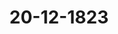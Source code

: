 ---  
schema: default  
title: 20-12-1823  
organization: Team Charlie  
notes: "<p>§.183</p><p>Sechs und zwanzigste Sitzung.

Geschehen, Frankfurt den 20. December 1823.

In Gegenwart

aller in der fünf und zwanzigsten Sitzung Anwesenden,



Pensions=Angelegenheit der Mitglieder und Diener des Deutschen

Ordens.

(22. Sitz. §. 150 d. J.)

Daiern. Seine Königliche Majestät von Baiern haben bereits in der 43. Bundestags=

sitzung des Jahres 1817 (§. 335) durch Allerhöchstdero Gesandtschaft eine Erklärung in Be=

treff der Pensionsansprüche der Mitglieder des Deutschen Ordens abgeben lassen; zugleich

aber dem damals im Namen Seiner Königlichen Majestät von Preussen gestellten Antrage

auf Ernennung einer eigenen Commission zur endlichen Berichtigung dieser Sache gerne

beigestimmt.

Nachdem gedachte Commission ihr Gutachten in der 32. Sitzung vom 17. October 1820

(§. 18) erstattet, schien unter den sämmtlichen Paciscenten des Mergentheimer Vertrags

in manchen Beziehungen ein gemeinschaftliches Interesse obzuwalten. Nächst dem deßhalb

unmittelbar mit den betheiligten Regierungen gepflogenen Benehmen, wurde daher auch

die Königliche Bundestagsgesandtschaft bei Ertheilung der Instruction über diesen Gegen=

stand bereits unterm 22. April v. J. und später wiederholt angewiesen, mit den Gesandt=

schaften der betheiligten Höfe Rücksprache zu nehmen, um, wo möglich, sich mit densel

ben über ein gemeinschaftliches Votum zu vereinigen.

Seine Königliche Majestät haben jedoch mit Bedauern vernommen, daß dieses Resul=

tat nicht erzielt werden konnte, und da in der 21. dießjährigen Bundestagssitzung, ohne

diesseitige Mitwirkung und Theilnahme, im gemeinschaftlichen Namen von Würtemberg,

Baden und Nassau, eine Erklärung über den oben erwähnten Commissionsvortrag erfolgt,

auch inzwischen von andern Bundesgliedern darüber abgestimmt worden ist; so hat

nunmehr der Königliche Gesandte die Weisung erhalten, die in der gedachten 21. Sitzung

(134) vorbehaltene, lediglich durch die angeführten Umstände verzögerte, diesseitige Abstim=

mung, ganz nach dem Inhalte der schon unterm 22. April v. J. erhaltenen Instruction,

abzugeben.

Man ist bei den diesseits über diese Sache gepflogenen Berathungen im Allgemeinen

von folgenden Voraussetzungen ausgegangen: daß

1) Baiern nur als Jnhaber von ehemaligen Besitzungen des Ordens diesseits des

Rheins, und von Entschädigungen, welche dem Orden für seine ehemaligen Besitzungen

jenseits des Rheins zugetheilt worden, ausser diesem aber in keiner Eigenschaft zur

Berichtigung solcher Pensionsansprüche verbunden sey; daß

2) diese Ansprüche, um verbindend zu seyn, entweder Kraft eines besondern frühern

Titels auf eine einzelne ehemalige Besitzung des Ordens, die dem Baierischen Staatsver=

mögen einverleibt worden ist, oder auf die erwähnten Entschädigungen, so weit sie diesem

Staatsvermögen angehören, oder obliegen, gerichtet seyn müssen; daß

3) die von dem Deutschen Orden selbst im Jahre 1805 über die Bestimmung ge=

dachter Entschädigungen getroffene Anordnung aufrecht zu erhalten sey; daß

4) auch das Verfahren und die Beschlüsse des Mergentheimer Congresses aufrecht zu

erhalten seyen; und daß daher

5) die von diesem Congresse, mit voller Befugniß gegen Forderungen, die bei ihm

nicht angemeldet worden, verhängte Präclusion auf diejenigen unter den gedachten An=

sprüchen, die zu jener Anmeldung sich eigneten, anzuwenden wäre; daß aber

6) falls die zu Gunsten der Mitglieder des Deutschen Ordens in der Deutschen Bun=

desacte geleistete Zusage als entscheidend, auch gegen die erwähnte Präclusion angenommen

werden sollte, diese wenigstens bis auf den Zeitpunct der Bundesacte als gültig betrachtet

werden müsse, und demnach die von ihr ausgeschlossenen Ansprüche erst von diesem Zeit=

puncte an wieder aufleben.

Was nun die einzelnen Ansprüche betrifft; so ist

I. der von dem Landcommenthur der Ballei Lothringen, Freiherrn von Zweyer,

vorgebrachte gänzlich ungegründet.

Nach der Verfassung des Ordens und nach dem Großcapitelschlusse von 1805, ge=

bührte ihm nur ein Deputat von 5000 Fl. jährlich. Dieses wurde ihm durch den Mer=

gentheimer Congreß mit 3,653 Fl. 52 Kr. auf das Meisterthum und die demselben ein=

verleibte Ballei Franken, und mit 1,346 Fl. 8 kr. auf die übrigen Balleien angewiesen,

woran die Baierische Staatscasse nur die kleine Summe von 26 Fl. 55¼ Kr., welche

bereits abgelöst ist, getroffen hat. Es verdient übrigens bemerkt zu werden, daß durch

diese Uebernahme schon weit mehr geschehen ist, als man, strenge genommen, schuldig war,

da der Antheil der Ballei Lothringen an den Entschädigungen des Ordens, an welchen

allein jener Anspruch hat gerichtet seyn können, nicht mehr als 29,530 Fl. Capital be

tragen hat.

II. Die Ansprüche des Freiherrn von Kerpen und des Grafen Ursini=Rosenberg,

wegen der Ballei Altenbiesen, gehen die Krone Baiern nur an

1) wegen des Antheils gedachter Ballei an der Entschädigung des Ordens; dieser An

theil ist durch den Großcapitelschluß von 1805 auf ein Capital von 136,265 Fl.

festgesetzt worden, dessen Zinsen zu 4 Proc. nach eben demselben Beschlusse 5,450 Fl.

36 Kr. jährlich betragen, woran Baiern 2,402 Fl. 35 Kr. jährlich treffen;

2) wegen des von dem Grafen von Rosenberg angesprochenen Stiftgeldes von dem

Deutschen Hause zu Aschaffenburg zu 450 Fl. jährlich.

Anlangend nun

1) den jährlichen Zins von 2,402 Fl. 35 Kr., sind Se. Königliche Majestät, falls

die oben erwähnte Präclusion dieses bei dem Mergentheimer Congresse nicht angemeldeten

Anspruches nicht sollte geltend gemacht werden können, bereit, die Zahlung desselben, vom

8. Juni 1815 anfangend, auf die Lebenszeit der dazu Berechtigten anzuweisen.

2) Die von dem Grafen von Rosenberg behauptete Einverleibung der Commende

Aschaffenburg in die Ballei Altenbiesen, ist nicht nachgewiesen. Sollte aber auch diese

Nachweisung geleistet und der vormalige Bezug von 450 Fl. dargethan werden; so wäre

doch nicht die Königlich=Baierische Staatscasse zur Entschädigung des Grafen von Rosen=

berg verpflichtet, da die vorige Regierung des Fürstenthums Aschaffenburg das Commende

haus verkauft und den Kaufschilling dem Pfarrfond überlassen hat.

III. Die gleichfalls bei dem Congresse unangemeldet gebliebenen Ansprüche des Grafen von

Colloredo und des Freiherrn von Kerpen, wegen der Ballei Coblenz, gehen die Königliche

Staatscasse nur wegen des Antheils an, welchen der Großcapitelschluß von 1805 gedachter

Ballei an der Entschädigung des Ordens mit einem Capital von 65,222 Fl. zugetheilt hat,

dessen Zins zu 4 Proc. 2,608 Fl. 53 Kr. jährlich betragen, woran Baiern 1149 Fl. 59 Kr.

jährlich treffen.

Unter obiger Voraussetzung, daß die Präclusion dieser Ansprüche nicht vollzogen wer

den könne, sind Seine Königliche Majestät ebenfalls bereit, auch diese Summe, vom

8. Juni 1815 an, auf die Lebenszeit der Berechtigten anzuweisen.

Dieses ist es, was der Königlich=Baierische Bundestagsgesandte in Bezug auf die An=

gelegenheiten des Deutschen Ordens und den darüber unterm 17. Ockober 1820 erstatteten

Commissionsvortrag zu erklären sich beauftragt findet.

Kurhessen. Kurfürstliche Gesandtschaft hat hinsichtlich der Pensions=Reclamationen

von diesseits=rheinischen Deutschordens=Commenden bereits in der 42. Sitzung des

Jahres 1817 (§. 323) abgestimmt, und würde sich auf den Inhalt ihrer damaligen Aeus

serung, ohne etwas weiteres hinzuzusetzen, beziehen können, wenn sie nicht aus Veran=

lassung der nachher zu Protokoll gekommenen Abstimmungen von ihrem allerhöchsten Hofe

noch besonders wäre angewiesen worden, zu erklären, daß ein Beschluß durch die Mehr=

heit, mittelst dessen auch denen Regierungen, welche nicht wieder zu dem Besitz und Genuß

vom Westphälischen Gouvernement veräusserter Commenden und einzelner Deutschordens=Güter

gelangt sind, dem ungeachtet hinsichtlich dieser Deutschordens=Güter, die sie nicht erhalten

haben, Pensionsleistungen aufgelegt werden wollten, gegen den Jnhalt des Art. 15 der

Wiener Schlußacte angehen, und in so fern nicht etwa die betheiligten Regierungen selbst

einwilligen sollten, für diese unverbindlich seyn und bleiben würde, man also einer hierauf

ausgedehnten Beschlußnahme widersprechen müsse.

Was übrigens die Reclamation der überrheinischen Deutschordens=Ritter und

Beamten des Ordens betrifft, so dürfte wohl, zufolge der durch den Beschluß am Ende

der 541. Seite des dießjährigen Protokolls der Commission geschehenen Mittheilung der

gemeinschaftlichen Erklärung von Würtemberg, Baden und Nassau, noch eine weitere

Aeusserung hierüber von jener zu erwarten seyn, und wolle man sich in dieser Voraus=

setzung die weitere Aeusserung hierüber vorbehalten.

Dänemark, wegen Holstein und Lauenburg: tritt der Kaiserlich=Oesterrei=

chischen Abstimmung in der 37. Sitzung (§. 215) vom Jahre 1820 bei.

Niederlande, wegen des Großherzogthums Luxemburg: tritt ebenfalls der

Kaiserlich=Oesterreichischen Abstimmung bei.

Mecklenburg=Schwerin und Mecklenburg'=Strelitz. In Betreff des, in

der 32. förmlichen Sitzung des Jahres 1820 über die Pensions=Angelegenheiten der

Mitglieder und Diener des Deutschen Ordens zum Vortrage gekommenen und zur Jn=

structions-Einholung verstellten, gutachtlichen Commissionsberichtes, ist der Großherzoglich-

Mecklenburgische Bundestagsgesandte angewiesen, zu erklären:

daß seine höchsten Committenten den in gedachtem Commissionsgutachten entwickelten

Ansichten beistimmen.

Oldenburg, Anhalt und Schwarzburg: schliessen sich der Mehrheit an. Was

insbesondere die Deutschordens=Ballei Sachsen betrifft, so ist der hohen Bundesver=

sammlung die im Jahre 1819 zwischen den Höfen von Mecklenburg=Schwerin, Braun

schweig und Anhalt=Bernburg abgeschlossene Vereinbarung bekannt, aus welcher hervorgeht,

Upload andaß weder von Anhalt=Bernburg, noch von den andern betheiligten Staaten, ausser den

berücksichtigten Ansprüchen mehrerer Balleidiener, irgend weitere Pensionsansprüche anerkannt

worden; es muß sonach die Herzoglich=Anhalt=Bernburgische Regierung diese Angelegenheit

als erledigt ansehen und die Ueberzeugung unterhalten, daß die fernere und völlige Regulirung

dieser Pensionssache lediglich das Jnteresse der verschiedenen übrigen Regierungen betreffe, in

deren Gebiet die Güter der andern Balleien der beiden Orden belegen waren.

Die freien Städte. Gewiß machen alle Rücksichten, und besonders die auf

das vorgerückte Alter der mehrsten Reclamanten und auf ihre schon so lange getäuschte

Hoffnung, eine baldige Beendigung dieser Angelegenheit sehr wünschenswerth. Nach der von

Würtemberg, Baden und Nassau in der 21. Sitzung d. J. abgegebenen gemeinschaftlichen

Erklärung, und der von denselben geäusserten Bereitwilligkeit, in billige Vergleichsvorschläge

einzugehen, so wie nach dem von Seiten Preussens bezeigten Wunsche, diese Sache bald

beendigt zu sehen, darf man sich der Hoffnung überlassen, daß die betheiligten Staaten zu

einem Vergleiche die Hände bieten werden. Da nun diese Art der Erledigung bei weitem

die wünschenswertheste ist, und wahrscheinlich auch am schnellsten zum Ziele führen wird

also auch dem Jnteresse der Neclamanten am beförderlichsten seyn würde: so geht der Wunsch

der freien Städte dahin, daß die Commission ersucht werden möge, sobald als möglich

Vorschläge zu einer gütlichen Ausgleichung zu machen.

Der Kaiserlich=Königliche Herr Gesandte machte hierauf folgende Präsidial=

Proposition:

Seitdem in der 15. Sitzung d. J. der Beschluß gefaßt wurde, über die Pensions=

Angelegenheit der Mitglieder und Diener des Deutschen Ordens am 27. November d. J.

abzustimmen, und hierdurch die definitive Erledigung eines seit Eröffnung des Bundestages

in Berathung stehenden Gegenstandes herbeizuführen, ist bekanntlich in der letzten Sitzung

vor den Sommerferien von Seiten der Höfe Würtemberg, Baden und Nassau, in ihrer

Eigenschaft als Mitcontrahenten des Mergentheimer Vertrags, eine gemeinschaftliche Erklä=

rung abgegeben worden, welche in so fern wesentlichen Einfluß auf die Sache hat, als

darin die unverkennbar zur endlichen Regulirung derselben unumgänglich nöthige Mitwir

kung dieser Höfe, wenigstens in der Art, wie in dem Commissionsberichte vom 17. October

1820 angetragen wurde, vorläufig versagt, und nur die Bereitwilligkeit zu erkennen gege=

ben wird, auf anderweite Vergleichsvorschläge einzugehen.

Mein allerhöchster Hof, von dem bereits ausgesprochenen Wunsche beseelt, die bei dieser

Regulirung betheiligten hochbejahrten Individuen den Trost geniessen zu sehen, ihre sowohl

staats= als völkerrechtlich sanctionirten, als auch zugleich von der höchsten Billigkeit unter=

stützten Ansprüche endlich berichtigt und erledigt zu wissen, kann es nur innigst bedauern,

durch jene Erklärung die Erfüllung einer zufolge des Art. 15 der Bundesatte von Seite des

Bundes übernommenen Pflicht abermals verzögert zu sehen; derselbe hält es jedoch der derma=

ligen Lage der Sachen angemessen und zweckbeförderlich, wenn vor Allem die für diese Angele=

genheit bestehende Bundestags=Commission über die bereits ihr zugewiesene mehrerwähnte

Erklärung, so wie auch über die so eben erfolgte Königlich=Baierische Abstimmung, ihre

gutachtlichen Ansichten vorlegen, und wo möglich zugleich versuchen würde, solche Modali

täten zu bezeichnen, welche geeignet wären, die von gedachten Höfen selbst als nöthig aner=

kannte und daher auch gewiß von ihrer geneigteren Mitwirkung zu erwartende Beschleuni=

gung dieser Pensions=Angelegenheit zu befördern.

Jndem ich daher beauftragt bin, diese Aufforderung an die Commission mit dem

Wunsche in Antrag zu bringen, daß dieselbe diese hohe Versammlung baldigst in den Stand

setzen möge, dieser Angelegenheit die weitere nach den Umständen zu bemessende Folge zu

geben, glaube ich jedoch ausdrücklich bemerklich machen zu sollen, daß diese vorgeschlagene con=

ciliatorische Maasiregel, in so fern sie fruchtlos bleiben würde, wohl ganz unpräjudicirlich für

die Entscheidung der Frage bleiben müßte, in wie weit der in der 3. Sitzung vom Jahre

1818 gefastte Beschluß, wonach in dieser Angelegenheit Stimmenmehrheit zu entscheiden hat,

seine Anwendung erhalten soll.

Sämmtliche Gesandtschaften vereinigten sich mit diesem Antrage; daher

Beschlug:

das die betreffende Commission ersucht werde, über die ihr bereits zugewiesene Erklärung

der Höfe von Würtemberg, Baden und Nassau (21. Sitz. §. 134 d. J.), so wie auch über

die so eben erfolgte Königlich=Vaierische Abstimmung, ihre gutachtlichen Ansichten vorzulegen,

und zu versuchen, solche Modalitäten zu bezeichnen, welche geeignet sind, die von gedachten

Höfen selbst als nöthig anerkannte und daher auch gewiß von ihrer geneigteren Mitwirkung

zu erwartende Beschleunigung dieser Pensions=Angelegenheit zu befördern.</p><p>§.184</p><p>Gesuch der Relicten des ehemaligen Comitialgesandten von Mollenbeck,

Zahlung dessen Besoldungsrückstandes betreffend.

(35. Sitz. §. 197 v. J. 1820.)

Baden. Jn der 14. Sitzung vom 30. Juni 1820 wurde von der Reclamations=

Commission Vortrag über das Gesuch der Relicten des ehemaligen Comitialgesandten von

Mollenbeck, Zahlung dessen Besoldungsrückstandes betreffend, erstattet, und in diesem unter

andern der Antrag gestellt, daß das Großherzogthum Baden gemeinschaftlich mit der Krone

Protok. d. d. Bundesvers. XV. Bd.

Baiern den von der Grafschaft Virneburg herrührenden Rückstand von 192 Fl. 39 Kr.

übernehmen möchte. Hierüber hat nun die Gesandtschaft folgende Erklärung abzugeben.

Durch den §. 14 des Reichsdeputations=Recesses von 1803 wurde der älteren, damals

Gräflich=, jetzt Fürstlich=Frendenbergischen Linie von Löwenstein=Wertheim, für den Ver=

lust der zum Westphälischen Kreise gehörig gewesenen Grafschaft Virneburg, das Amt

Freudenberg, die Karthause Grünau, das Kloster Triefenstein und die Dörfer=

Montfeld, Nauenberg, Wessenthal und Trennfeld als Entschädigung angewiesen.

Diese Entschädigungslande fielen in Folge der Rheinischen Bundesacte unter die Großher=

zoglich=Badische und resp. Fürstlich=Primatische Souverainetät, so daß der Mainfluß die

Grenze bildete, und alles am rechten Mainufer Gelegene, wohin namentlich Triefenstein,

Grünau und Trennfeld gehörten, dem Fürstlich=Primatischen Staate, oder nunmehr dem

Königreiche Baiern, als Successor des Letzteren, incorporirt wurde.

Während des Bestandes der Gräflich=Löwenstein=Wertheimischen Landeshoheit, bildeten

gedachte Entschädigungs=Surrogate eine Gesammtsteuercasse. Der jährliche Steuerbeitrag

erreichte die Summe von 3101 Fl., und hiervon wurde, nach eingetretener Mediatisation, die

Rate von 1-473 Fl. 30 Kr. dem Fürsten Primas, modo Baiern, der Rest mit 1627 Fl.

30 kr. hingegen dem Großherzogthume Baden zugeschieden.

Die Besoldung des verstorbenen Comitialgesandten der Westphälischen Grafencurie,

von Mollenbeck, war auf erwähnte Steuercasse mit dem jährlichen Betrage von 101 Fl.

radicirt, und bei der im Jahre 1811 diesseits erfolgten Regulirung der Mollenbeckischen

Pension wurde auf Rechnung des, Baden zugefallenen, Antheils der Virneburgischen Entschä=

digungslande die Summe von 59 Fl. 48 Kr., also noch etwas mehr übernommen, als

nach dem oben berührten Theilungsverhältnisse zwischen den beiden Souverains, der Groß=

herzoglich=Badischen Regierung hätte zugemuthet werden können.

Hierbei beruhigten sich auch die von Mollenbeckischen Relicten, woraus mehr als zur

Genüge hervorgeht, daß sie keinen ferneren Anspruch an das Großherzogliche Gouverne=

ment wegen rückständiger Pensionsbeiträge mehr besitzen, und daher ihnen überlassen werden

müsse, sich mit der in Anregung gebrachten Virneburgischen Restforderung ad 192 Fl.

39 Kr. an die Königlich=Baierische Regierung zu wenden.</p><p>§.185</p><p>Des Kur= und Oberrheinischen Kreises Pensions= und Schuldenwesen

insbesondere die Forderung der Oberrheinischen Kreiscasse an die

Fürstlich= und Rheingräflich=Salmischen Häuser betr.

(24. Sitz. §. 172 d. J.)

Braunschweig und Nassau für Nassau. Es scheint in dieser Sache das

Gutachten der Königlich=Baierischen und der Kurhessischen Gesandtschaft, daß diese Forderung

nicht sofort als executivisch betrachtet werden dürfe, sondern zuvörderst vor den Königlich=

Preussischen Gerichten, wegen des Widerspruchs des schuldenden Theiles, ausgetragen werden

müsse, in den vorliegenden Verhältnissen begründet, so wie es auch nur die Absicht der Be=

stimmungen in §. 83 des Reichsdeputations=Hauptschlusses gewesen seyn kann, für alle recht=

liche Einwendungen das Gehör nicht zu versagen.

Da nun die subdelegirte Commission nur zu Einleitung der Auseinandersetzung

des Kur= und Oberrheinischen Kreisschuldenwesens zwischen den betheiligten Regierungen

welche die ehemaligen Kreislande besitzen, niedergesetzt ist, so liegt die gerichtliche Beitrei=

bung einzelner Ausstände ausser ihrer bisherigen Competenz, und es wird für die Bundes=

versammlung kein Grund vorliegen, die bei der fraglichen einzelnen Kreisforderung bethei=

ligten Höfe zu einer speciellen Ausdehnung dieser Competenz zu veranlassen. Vielmehr

wird jene Forderung, bis dahin, wo nach Beendigung der commissarischen Vorbereikungs=

arbeiten anderweite definitive Maaßregeln werden getroffen worden seyn, der Oberrheinischen

Kreistasse vorbehalten bleiben können.</p><p>§.186</p><p>Sammlung der in den Deutschen Bundesstaaten geltenden Gesetze.

(13. Sitz. §. 88 d. J.)

Kurhessen. Der Kurfürstliche Herr Gesandte, Geheime Rath von Meyerfeld, zeigte der

hohen Bundesversammlung an, daß er die Sammlung der Kurhessischen Gesetze und Verordnun=

gen v. J. 1337 bis 180l in acht Foliobänden, dann die neuern Gesetze vom Ende des Jahres 1813

bis 1820 in drei Quartbänden zur Vibliothek der hohen Bundesversammlung abgegeben habe.</p><p>§.187</p><p>Ergänzung der mit der Revision des Austrägalverfahrens beauftragten

Bundestags=Commission.

(18. Sitz. §. 115 d. J.)

Auf Veranlassung der Eingaben (Zahl 27 u. 50) vom 27. März und 27. Mai d. J., welche die

Reclamations=Commission an die mit der Revision des Austrägalverfahrens beauftragte Com=

mission abgegeben hat, wurde zur Ergänzung der letztern geschritten, und der Kurhessische

Bundestagsgesandte, Herr von Meyerfeld, zum Mitgliede dieser Commission gewählt.</p><p>§.188</p><p>Reclamation der Kurhessischen Gemeinden Roth, Argenstein und Wenk=

bach, wegen der von ihnen geforderten, aus dem Lehnsverhältnisse

herrührenden Frohndienste.

Der Königlich=Sächsische Bundestagsgesandte, Herr von Carlowiz,

trägt vor:

Die Kurhessischen Gemeinden Roth, Argenstein und Wenkbach führen in einer Vorstellung

an die hohe Bundesversammlung vom 6. Oct. 1819 (Num. 122 des Einr. Protok.) an: Durch

ein Edict der Westphälischen Regierung vom 23. Jan. 1808 seyen alle aus dem Lehnsverbande

und der Lehnsherrschaft herrührende Dienste aufgehoben worden. Hierdurch seyen sie von den

ungemessenen Diensten, welche sie an die Ganerben Schenk zu Schweinsberg zu leisten hatten

befreit worden. Das Civiltribunal in Marburg, bei welchem die Dienstherren im Jahre 1809

wider sie Klage erhoben, habe selbige abgewiesen, und so seyen sie bis zum Jahre 1816 im unge

störten Genusse der Befreiung von Diensten geblieben. Eine Kurhessische Verordnung vom 27. De=

cember 1814 habe die aufgehobenen Frohnen und Dienste wieder hergestellt. Hierauf hätten

die Dienstherren sie, die Gemeinden, im Mai 1816 wegen Leistung der vorigen Dienste

wieder in Anspruch genommen, die Sache sey bis zu dem Oberappellationsgerichte gediehen,

und alle Erkenntnisse wären gegen sie ausgefallen. Mit dem letzten Urthel dieses Gerichts

sey der Rechtsgang geschlossen und die nachherige Supplication sey vergebens gewesen.

Die Reclamanten bitten daher, sie in der unter der Westphälischen Zeit gesetzlich er=

worbenen Freiheit von ungemessenen Frohndiensten zu schützen.

Das Gutachten des Herrn Referenten geht dahin:

Da die Beschwerde eine Rechtssache betreffe und hierbei eine Verweigerung oder Hem=

mung der Rechtspflege nicht statt gefunden habe, so sey diese hohe Versammlung in der

Sache nicht competent.

Hierauf wurde, unter einhelliger Zustimmung zu dem Antrage,

beschlossen:

1) daß die Kurhessischen Gemeinden Roth, Argenstein und Wenkbach, mit ihrer bei

der hohen Bundesversammlung angebrachten Beschwerde, wegen der von ihnen geforderten

aus dem Lehnsverhältnisse herrührenden Frohndienste, abgewiesen, und

2) daß dieser Beschluß dem Bevollmächtigten der Reclamanten, Dr. Schreiber dahier,

bekannt gemacht werde.</p><p>§.189</p><p>Reclamation des Regierungsdirectors Herquet zu Fulda, Pension betr. (1. Sitz. §. 4 v. J. 1823.) Ebenderselbe trägt über die neuesten Eingaben des Regierungsdirectors Herquet zu Fulda (Zahl 44, 53 u. 97 d. J.) vor: Der Regierungsdirector Herquet trat 1793 in Fuldaischen Dienst, wurde 1809 Regie= rungsdirector in Fulda und 1811 Präfect des Departements. Als solcher wurde er 1816 bei Vertheilung der Diener des Departements Fulda mit seinem decretmäsigen Gehalte an 3.500 Fl. von der Krone Preussen übernommen und an Kurhessen überwiesen. Die Kur= bessische Regierung nahm ihn anfangs als Regierungsrath und zugleich Director der ersten Section der Regierung in Fulda mit 2,000 Fl. Gehalt und 1,500 Fl. Pension in ihre Dienste, ertheilte ihm aber, als er wegen Schmälerung seines vorigen Ranges Vorstellung that, 1819 den Rang in der zweiten Classe und das Prädicat eines Regierungsdirectors. Bei der im Jahre 1819 stattgehabten Organisation der Regierungs=Collegien in Kurhessen wurde er wieder als Regierungsrath, ohne fernere Theilnahme am Directorio der Regie= rung und ohne Erwähnung seines ferneren Ranges (indem die Regierungsräthe in der vieren Classe stehen), angestellt. Gegen diese Verfügung that er anderweit Vorstellung, indem er auf sein in der Wiener Congreßacte und dem Reichsdeputations=Hauptschlusse gegründetes Recht, als vormaliger Großherzoglich=Frankfurtischer Staatsdiener den lebens= länglichen Fortgenuß seines früher gehabten Ranges und Gehaltes in Anspruch zu nehmen, sich berief, und die Bitte hinzufügte, ihn, bis zu einer seinem vorigen Range gemäßen An= stellung, mit Verwandlung seines Gehaltes in eine Pension, vom activen Staatsdienste einstweilen zu dispensiren. Nach einer hierüber bei dem Kurfürstlichen Staatsministerio mit ihm gepflogenen Verhandlung, wurde er, unter Abweisung seiner für ungegründet erachteten Ansprüche, vom 1. Januar 1822 an, mit 1,500 Fl. Pension in Ruhestand versetzt. Herquet wendete sich nun im Jahre 1822 in zwei Vorstellungen (Num. 39 und 73 des Einreichungsprotokolls) an die hohe Bundesversammlung, mit der Bitte, den König= lich=Preussischen Hof zu einer Jntercession bei dem Kurhessischen Hofe zu vermögen, um hier die Remedur seiner Beschwerde zu bewirken, wurde aber in der 26. Sitzung vom 5. Dec. 1822 (§. 221) abgewiesen. Später wendete sich selbiger mit einer anderweiten Vorstellung vom 30. April 1823 (Num. 44 des Einreichungsprotokolls) an diese hohe Versammlung, worin er bittet: a die Kurfürstlich=Hessische Regierung dahin bundesverfassungsmäsig zu vermögen, daß ihm die= selbe die ihm rechtlich gebührende Pension zu 3,500 Fl. für die Zukunft lebenslänglich und unabgekürzt auszahlen, die ihm an derselben seit Neujahr 1822 entzogene Summe von 2,000 Fl. aber, bis zur Zeit jener unabgekürzten Pensionszahlung, nachbezahlen lasse» Der Reclamant glaubt, sich darum an die hohe Bundesversammlung wenden zu müssen, weil seine Pensionsforderung vom Bunde garantirt sey. Diese Voraussetzung gründet er darauf, daß zufolge der Wiener Congreßacte, Art. 45. 5, die Diener des Großherzogthums Frankfurt nach den Grundsätzen des 59. §. des Reichsdeputations=Haupt= schlusses behandelt werden sollen, daß nach letzterm den Dienern der damaligen Entschävi= gungslande der lebenslängliche Fortgenuß ihres bisherigen Nanges und ganzen Gehaltes, unter der Verbindlichkeit zu fernerer Dienstleistung, gelassen worden sey, und daß der Bund, Art. 15 der Bundesacte, die durch jenen Reichsschluß getroffenen Verfügungen in Betreff festgesetzter Pensionen garantirt habe; er schließt daher, weil der Bund die Garantie des 59. §. des Reichsdeputations=Hauptschlusses übernommen habe, und weil die Wiener Con= greßacte, Art. 45, unter Beziehung auf jenen Paragraphen, das nämliche bestimme, was in selbigem enthalten sey, so habe der Bund auch die Garantie des 45. Art. der Wiener Congreßacte übernommen. Ferner bezieht er sich, zu Begründung der Meinung, daß er sich an die hohe Bundes= versammlung zu wenden gehabt habe, theils auf §. 5. 2. der provisorischen Competenzord= nung (§. 223 des Bundestags=Protokolls von 1817), wonach Einzelne, deren in der Bun desacte bestimmte und keine nähere Entwickelung bedürfende Gerechtsame verletzt worden sind, sich an selbige wenden können, wenn von der Regierung keine Abhülfe erfolgt, theils darauf, daß die hohe Versammlung bereits in andern Fällen Neclamationen vormals Groß= herzoglich=Frankfurter Staatsdiener, wegen verweigerter oder geschmälerter Pensionen, an= genommen habe. In einer spätern Vorstellung, vom 29. Mai 1823 (Num. 53 des Einreichungspro tokolls), bemerkt Herquet, daß, da sich seine Beschwerde wegen Verkürzung der ihm gebüh= renden Pension lediglich auf die Wiener Congreßacte und den Reichsdeputations=Haupt= schluß gründe, die Frage, ob die hier enthaltenen für sich angeführten Bestimmungen auf ihn unwendbar seyen? als eine in das öffentliche Recht des Bundes einschlagende Frage, nicht von einem Landesgerichte, sondern, besonders in Rücksicht der in der Bundesacte übernommenen Garantie, nur von der hohen Bundesversammlung entschieden werden könne. Er fügt hinzu, daß dieselbe Frage über die Anwendbarkeit obiger Bestimmungen, in vier verschiedenen Staaten, welche Fuldaer Diener übernommen haben, dem Preussischen, Bai= erischen, Kurhessischen und Großherzoglich=Sachsen=Weimarischen, vorkommen könne, und wenn deren Entscheidung den Landesgerichten überlassen werden sollte, vielleicht sehr verschie= den entschieden werden würde; daß, wegen der eigenthümlichen Bewandniß seiner Forde= rung, deren Verhandlung vor den Landesgerichten manchen Bedenken unterliege; daß nach der vormaligen Reichsverfassung den Unterthanen bei Verfolgung ihres Rechts gegen Regie= rungen der Recurs an die Reichsgerichte offen gestanden habe, und in den weisen und ge= rechten Absichten der höchsten Bundesglieder nicht liegen könne, die Rechtshülfe gegen damals zu beschränken; daß derselbe Grund der Vorsorge für die Diener des im Jahre 1813 aufgelösten Großherzogthums Frankfurt vorwalte, welcher nach dem Reichsdeputations= Hauptschlusse in Rücksicht der Diener der im Jahre 1802 secularisirten geistlichen Staaten statt gefunden habe, und daß daher, wenn die Wiener Congreßacte jene Diener an der Wohlthat obigen Reichsschlusses habe Theil nehmen lassen, selbige auch der Wohlthat der Garantie theilhaft worden seyen. Der Reclamant schließt mit der Bitte: daß die hohe Bundesversammlung, jedes grund= lose Anfechten ihrer Competenz verwerfend, in einer factisch und rechtlich so klaren und begründeten Beschwerdesache die gesetzlich verhiesiene Garantie geltend zu machen und diese schon als gerecht anerkannte Beschwerde auf bundesverfassungsmäsigem Wege zu erledigen geruhen möge. Die Eingaben des Reclamanten, Num. 44 und 53, und dessen Erinnerungsschreiben, Num. 97, sind der Gegenstand dieses Vortrags. Gutachten. Der Deutsche Bund hat im 15. Art der Bundesacte die Garantie der durch den Reichsdeputationsschluß vom 25. Februar 1803 getroffenen Verfügungen in Betreff festge= setzter Pensionen an geistliche und weltliche Jndividuen übernommen. Daß derselbe aber auch die Garantie der im 45. Art. der Wiener Congreßacte enthaltenen Bestimmung, wonach die Diener des in Folge des Kriegs von 1813 aufgelösten Großherzogthums Frank= furt nach den Grundsätzen des 59. §. dieses Reichsschlusses behandelt werden sollen, über= nommen habe, ist nirgend ausgesprochen und kann nach bloßen Folgerungen nicht behaup= tet werden. Die hohe Bundesversammlung ist also nicht befugt, die Pensionsforderung des Recla= manten, welche sich auf den erwähnten 45. Art. der Wiener Congreßacte gründet, als eine vom Bunde garantirte zu betrachten, und sich in dieser Hinsicht für competent zu erklären. Allerdings werden durch den 45. Art. der Wiener Congreßacte völkerrechtlich den Die= nern des Großherzogthums Frankfurt Befugnisse in Hinsicht auf die Regierungen zuge= sichert, welche dieses Großherzogthum unter sich theilten. Leistet nun eine Regierung ihrer dießfallsigen Verbindlichkeit nicht Genüge, so begründet dieß einen rechtlichen Anspruch des Betheiligten gegen die Regierung, und die Entscheidung eines solchen Anspruchs steht nicht der Bundesversammlung, welche kein Gerichtshof ist, sondern lediglich den Landesgerichten zu. Jn dieser Hinsicht hat der Referent dahin anzutragen: daß der Regierungsdirector Herquet in Fulda, weil die im 45. 5. der Wiener Con= greßacte bestimmten Verhältnisse der ehemaligen Großherzoglich=Frankfurtischen Diener nicht ausdrücklich unter die Garantie des Deutschen Bundes gestellt, und eben so wenig zur Zeit ein anderer Grund für das Einschreiten der hohen Bundesver= sammlung angeführt worden, mit seiner Reclamation abgewiesen werde.

Hierauf äusserte der Kurhessische Herr Gesandte von Meyerfeld: es sey

schon bei mehreren Veranlassungen von Kurfürstlicher Gesandtschaft in dieser hohen Ver=

sammlung erklärt worden, und könne daher auch hinsichtlich der eben vorgetragenen Recla=

mation unbedenklich nochmals wiederholt werden, daß in Kurhessen überhaupt niemand

der Weg Rechtens in den dazu geeigneten Fällen verschlossen sey; ob sich nun der vorgetragene

Gegenstand hierzu eigne, und die Competenz der Gerichte begründe, werde von dem Recla=

manten bei diesen auszuführen seyn, daher der dem Antrage, auf dessen Abweisung von der

Bundesversammlung, beigefügte Vorbehalt als überflüssig wegfallen dürfte.

Sämmtliche Stimmen vereinigten sich hierüber zu dem

Beschlusse:

daß Regierungsdirector Herquet zu Fulda von der hohen Bundesversammlung mit

seinem Gesuche ab=, und wenn er damit aufzukommen sich getraue, an den Rechtsweg zu

verweisen sey.</p><p>§.190</p><p>Des Dr. Ehrmann, als Bevollmächtigten des Grafen von Walderdorff,

- Beschwerde gegen die Herzoglich=Nassauische Regierung, wegen Ver

weigerung der dritten Instanz.

Der Großherzoglich=Herzoglich=Sächsische Herr Gesandte: erstattet Vor

trag über ein, unter Z. 74 des dießjährigen Einr. Prot. eingetragenes Schreiben, was bei

dieser hohen Versammlung von dem Dr. Ehrmann, in gerechtfertigtem Auftrage des Kai=

serlich=Königlich=Oesterreichischen wirklichen Geheimen Raths, Herrn Grafen Carl Wilderich

von Walderdorff, übergeben und worin, vorzüglich unter Beziehung auf den 12. Art.

der Deutschen Bundesacte und den 29. der Wiener Schlußacte, gebeten worden ist, im

Herzogthume Nassau, in einer zwischen dem Herrn Grafen, als Beklagten, und der Ge=

meinde Molsberg, als Klägerin, anhängigen Rechtssache, für jenen die dritte Jnstanz zu

vermitteln, nachdem der Herr Graf durch die Erkenntnisse, erst zweier Jnstanzen, des

Herzoglichen Hofgerichts zu Dillenburg, vor welchem er, als gerichtsstandsbefreiet, in

erster Instanz Recht geben müssen, ingleichen des Herzoglichen Oberappellationsgerichts zu

Wiesbaden, verurtheilt, eine letztern Orts an eine, dem Herrn Grafen nahmhaft zu ma=

chende, dritte Jnstanz eingelegte weitere Berufung aber als frivol und der dagegen an das

Staats=Justizministerium ergriffene Recurs ebenfalls durch Resolution vom 13. Nov. 1822

aus dem Grunde zurückgewiesen worden sey, weil im Herzogthume Nassau Privilegiirte,

wenn sie sich der Competenz der Herzoglichen Aemter nicht mit Verzicht auf das privile

gium fori unterwürfen, seit 1815 verfassungsmäsig nur zweien Jnstanzen unterworfen wären.

Nachdem der Herr Referent den Jnhalt der gedachten Schrifteingabe umständlich vor=

getragen hat, eröffnet er folgendes

Gutachten.

Es scheint in dieser Angelegenheit der besondere Fall, der zu der vorliegenden Recla=

mation die Veranlassung gab, und die Erfüllung des 12. Artikels der Deutschen Bundes=

acte im Herzogthume Nassau überhaupt, unterschieden werden zu müssen.

Was den ersten anbelangt, so möchte dem Antrage des Reclamanten weder nach dem

12. Artikel der Deutschen Bundesacte, noch nach dem 29. der Wiener Schlußacte zu fügen

stehen.

Der 12. Artikel der Deutschen Bundesacte enthält allerdings die Bestimmung: daß die=

jenigen Bundesglieder, deren Besitzungen nicht eine Volkszahl von 300,000 Seelen errei=

chen, sich mit den ihnen verwandten Häusern, oder andern Bundesgliedern, mit welchen

sie wenigstens eine solche Volkszahl ausmachen, zur Bildung eines gemeinschaftlichen obersten

Gerichts vereinigen, schon bestehende Gerichte dritter Jnstanz, in Staaten, deren Volks=

menge unter 300,000, aber über 150,000 ist, in ihrer bisherigen Eigenschaft werden erhalten

werden. Allein, so wenig in Abrede zu stellen ist, daß jeder Deutsche Unterthan der Er=

füllung dieser Festsetzung entgegen zu sehen hat, sie auch wohl auf geeignete Weise in An=

regung bringen könnte, so wenig möchte er bis dahin fordern können, daß die ihn betreffen=

den Rechtsangelegenheiten bereits so behandelt würden, als wäre jene Einrichtung schon ge=

troffen; vielmehr dürfte er, so lange dieses nicht der Fall ist, sich dem bis daher durch

Gesetz oder Verfassung Bestehenden unterwerfen müssen.

Es würde allen Rechtsgrundsätzen widerstreiten, wenn man Richtersprüche in Beziehung

auf eine, oder wegen einer, erst noch zu erwartenden, neuen Gerichtsverfassung in ihrer Wirk=

samkeit beschränken wollte.

Wendet man dieses auf den zunächst vorliegenden Fall an, so ergiebt sich, daß die

Beschwerde des Reclamanten zwar eine Veranlassung werden könnte, bei der Herzoglich=

Nassauischen Regierung — hätte dieselbe, wie indeß gerade der entgegengesetzte Fall zu seyn

scheint, den 12. Artikel der Bundesacte zur Zeit noch unerfüllt gelassen — dieses anzuregen

keinesweges aber auf die bereits in der Erörterung stehende Rechtssache einen Einfluß

gewinnen. Es kommt hinzu, daß, dem Reclamanten gegenwärtig und im Laufe der letztern

die gebetene dritte und neue Jnstanz zu gewähren, auch schon darum rechtlich unmöglich

wäre, weil es nicht ohne Verletzung des wohlerworbenen Rechts des Gegentheils auf Unab=

änderlichkeit des letzten und oberappellationsgerichtlichen Erkenntnisses in der Sache geschehen

könnte, während die dermalige Rüge zu dem beabsichtigten Zweck auch auf jeden Fall ver=

spätet erscheint, indem, nach der Einlassung auf die Klage, der Proceß bei dem Richter fort=

Protok. d. d. Bundesvers. XV. Bd.

gesetzt werden muß, dessen Gerichtsbarkeit dadurch anerkannt wurde, durch die Einlassung

auf die Klage, wenn sie vor einem unzuständigen Richter, ohne Rüge dieses Fehlers, er=

folgt, dessen Gerichtsbarkeit stillschweigend angenommen wird, auch durch dieselbe überhaupt

alle verzögerliche Einreden verloren geyen, die bei deren Bewirkung dem Beklagten bereits

bekannt waren, jedoch von ihm derselben voranzuschicken unterlassen wurden.

Wenn hiernächst in der vorliegenden Reclamationsschrift über eine mangelhafte Gesetz=

gebung und Verfassung im Herzogthume Nassau geklagt und darauf das oberwähnte Schluß=

gesuch gegründet, die gesetzliche Verfassung selbst aber dadurch zugestanden wird, so ergiebt

sich schon daraus zugleich, wie wenig der 29. Artikel der Wiener Schlußacte hier Anwendung

finden könne, nach welchem Beschwerden über verweigerte oder gehemmte Rechtspflege nur

nach der Verfassung und den bestehenden Gesetzen jedes Landes beurtheilt werden sollen.

So wenig daher dem Gesuche des Reclamanten zu fügen steht, so wenig scheint auch

von der Herzoglichen Regierung zu Nassau die Erfüllung des 12. Artikels der Deutschen

Bundesacte unterlassen worden zu seyn. Durch die Herzoglichen Organisations=Edicte vom

71. September 1815 und 4. Juni 1816 wurde das Oberappellationsgericht zu Wiesbaden

zum obersten Gerichte bestimmt, und wenn nach der, der Reclamationsschrift beigefügten,

Staats=Ministerial=Resolution vom 13. November 1822, ungeachtet das geschriebene Gesetz

es nicht besagt, den Gerichtsprivilegirten sogar frei steht, durch Verzichtung auf den Ge=

brauch ihres Gerichtsstandsprivilegiums und Unterwerfung unter die Herzoglichen Aemter in

erster Jnstanz — daß hier dem Beklagten die, sonst dem Kläger gesetzlich zukommende,

Wahl unter mehreren Gerichtsständen des zu Verklagenden zukommen müsse, wie ehemals

z. B. der Krone Schweden, wegen ihrer Deutschen Reichslande, und dem Gesammthause

Braunschweig=Lüneburg unter den beiden Reichsgerichten, mit leicht gefundener Form der

Ausübung, möchte sich von selbst verstehen — sich gleichfalls drei Jnstanzen für die sie be=

treffenden Rechtssachen zu sichern; so geschieht im Herzogthume Nassau der gedachten Vor=

schrift der Bundesacte eine besonders vollständige Genüge, indem hier und da in andern

Deutschen Bundesstaaten der Vorzug des Gerichtsstandes von einer Beschränkung der Jn=

stanzen auf zwei begleitet zu seyn pflegt.

Es ist daher dermalen um so weniger nöthig, auf den wahren Sinn des 12. Artikels

der Deutschen Bundesacte, und ob durch denselben, wie es wohl nicht der Fall ist, die

Nothwendigkeit dreier Jnstanzen für alle Personen und Sachen begründet wurde, tiefer

einzugehen, und man beschränkt sich auf den unmaaßgeblichen Antrag, den Reclamanten

mit seinem Gesuche abzuweisen.

Hierauf wurde, unter einhelligem Einverständnisse mit dem Herrn Referenten,

beschlossen:

daß Herr Graf von Walderdorff mit seiner Beschwerde gegen die Herzoglich=Nassauische

Regierung, wegen Verweigerung der dritten Jnstanz, abzuweisen sey.</p><p>§.191</p><p>Vorstellung des Königlich=Dänischen Hofagenten und Kaiserlich=Russi

schen Viceconsuls, Alex. Chr. Becker in Altona, die Errichtung eines

Oberappellationsgerichts für das Herzogthum Holstein, als dritten

Jnstanz, und angeblich verweigerte Justiz bereffend.

(9. Sitz. § 76 p. J. 1822.

Ebenderselbe: erstattete Vortrag über die, unter Z. 123 des vorjährigen Einreichungs=

Protokolls eingetragene, ihm jedoch erst ganz neuerlich zugekommene, von dem Dr. Euler

allhier, in gerechtfertigter Vollmacht des Kaiserlich=Russischen Viceconsuls und Königlich=

Dänischen Hofagenten, Alexander Christian Becker zu Altona, bei dieser hohen Versammlung

bewirkte Eingabe, in welcher die, schon früher hier angebrachte, nach der Meinung des

Reclamanten, durch den 12. Art. der Deutschen Bundesacte begründete Beschwerde, daß

seinem Gewaltgeber in einer Rechtssache, in welcher er im Herzogthume Holstein verwickelt

sey, bundesgesetzwidrig die dritte Jnstanz entzogen worden sey, erneuert, und das Gesuch

gestellt wird: daß selbigem, zur Erlangung der gesetzlichen drei Jnstanzen, die Actenver=

sendung auf Deutsche Universitäten gestattet, oder, gegen genugsame Caution, die Ent=

scheidung der Sache bis zur Anordnung eines obersten Gerichtshofes für Holstein, nach deren

alsdann zu bewirkenden weitern Verhandlung, ausgesetzt, auf jeden Fall aber die ihn be=

drohende Execution des, unter Ermangelung einer höheren Jnstanz, in der Sache ergan=

genen nur einzigen Urthels sistirt werden möchte.

Der Herr Referent trägt zuvörderst die Geschichte des zwischen Becker, als Beklagten,

und dem Königlich=Dänischen Viceconsul John Ayres in Lissabon, resp. dem Justizrath

Matthiesen zu Altona, wegen einen Consignation Waitzen entstandenen Rechtshandels, dessen

Gegenstand die Summe von 7,582 Mk. 2 fll. Beo. ausmacht, und so weit er aus einseitigen

Angaben sich entnehmen läßt, umständlich vor, woraus sich unter andern ergiebt: daß im

Jahre 1806 das Gericht erster Jnstanz, das Obergericht zu Altona, den beklagten Becker

zur Bezahlung condemnirt, ihm jedoch den Beweis nachgelassen habe, daß Ayres, als er

die Jnstruction wegen dieses (Waitzen=Verkaufs vom 12. September 1803 erhalten, Ge=

legenheit gehabt, den Waitzen zu 000 Rees per Alqueire oder darüber zu verkaufen; daß

das Obergericht zu Glückstadt im Februar 1807, auf Becker's Appellation, sententiam a

qua bestätigt, hierauf das Gericht erster Jnstanz zu Altona, nachdem Becker bei Führung

des ihm nachgelassenen Beweises, durch die politischen Verhältnisse in Portugal, was von

den Engländern besetzt und wo gewisse Zeugen=Vernehmungen nöthig gewesen, auf ausser

ihm gelegene Hindernisse gestoßen, im Julius 1819 dahin erkannt habe: daß Becker den

ihm vorbehaltenen Beweis nicht erbracht, das Erkenntniß von 1806 also zu purificiren

sey; daß das Obergericht zu Glückstadt im Mai 1820 dieses Erkenntniß in der Appellations=

Jnstanz abgeändert und dem Ayres einen Reinigungseid wegen der nicht gehabten Gelegen=

heit, den Waitzen zu 600 Rees per Alqueire zu verkaufen rc. zuerkannt habe; daß, nachdem

dieser Eid (nach Reclamantens Meinung auf eine ganz unförmliche und nichtige Weise)

zu Lissabon abgelegt worden war, dasselbe Gericht zweiter und letzter Jnstanz zu Glückstadt

am 23. Juli 1821 das Erkenutniß erster Instanz vom 16. Juni 1806 für purificirt und

Beckern zur Bezahlung in Frage nebst Zinsen und Kosten schuldig erkannt habe, und daß

ein, in Ermangelung einer weitern Gerichtsinstanz, von Becker ergriffener allerunterthänigster

Recurs, der auch eine materielle allerhöchste Entscheidung zu erhalten bezweckte, zurückge=

wiesen worden sey.

Der Herr Referent geht sodann zu den nun im Jahre 1821 und Anfange des Jahres

1822 von dem Dr. Euler Namens Beckers bei dieser hohen Versammlung unternommenen

Reclamationen, den darüber von dem Herrn Bundestagsgesandten Syndicus Dr. Danz in

der 2. und 9. Sitzung v. J. geschehenen Vorträgen und den von der hohen Bundesver=

sammlung in denselben Sitzungen gefaßten Beschlüssen, ingleichen zuletzt auf den Inhalt

der neuesten und Eingangs erwähnten Eingabe des Dr. Euler, welche den gegenwärtigen

Vortrag veranlaßt, über, indem er schließlich sein unzielsetzliches Gutachten wörtlich dahin

eröffnet:

Der Stand der Sache hat sich, in Beziehung auf den Reclamanten, seit den letzten

dießortigen Vorträgen und Beschlüssen, in der Hauptsache nicht geändert, und es dürfte

derselbe nochmals ab= und auf die in der 2. und 9. vorjährigen Sitzung gefaßten Beschlüsse

zu verweisen seyn. Das neue Vorbringen enthält materiell keines, was hierunter eine

Abänderung bewirken könnte, und der Name des vorigen Herrn Referenten ist für die nicht

unterbliebene, allseitige, gründliche und einsichtige Beurtheilung des erstern Bürge. Der

12. Artikel der Deutschen Bundesacte enthält allerdings die Vorschrift: daß in jedem

Deutschen Bundesstaate ein oberstes Gericht gebildet werden solle; nicht klar, daß für

die in den Deutschen Bundesstaaten vorfallenden Rechtsstreitigkeiten, am wenigsten für alle

Gattungen, drei Jnstanzen hergestellt werden müssen.

Räumt man auch gern dem Deutschen Unterthanen ein Recht aus jener Bestimmung

und selbst, deren Erfüllung geeignet zu mahnen, ein, so muß er sich doch bis dahin der

biöherigen Verfassung unterwerfen. Niemand wird inner den Grenzen der bisherigen

Gerichtsverfassung ertheilten Richtersprüchen ihre Wirksamkeit absprechen, weil eine neue zu

erwarten sey. Daß jenes in der vorliegenden Angelegenheit förmlich der Fall nicht sey,

hat nicht behauptet werden mögen, und ist nach der Königlichen allerhöchsten Entscheidung,

bei welcher die Ausübung einer Cabinets=Justiz sorgfältig umgangen wurde, um so weniger

anzunehmen, darum aber auch die dießorts angebrachte Beschwerde durch den 29. Art. der

Schlustacte, der nur erwiesenen, nach der Verfassung und den bestehenden Gesetzen jedes

Landes zu beurtheilenden, Beschwerden über verweigerte oder gehemmte Rechtspflege hier

Raum giebt, nicht begründet. Ob dem Reclamanten materiell wehe geschehen, vermag

Referent, ohne Einsicht der Acten, noch weniger zu beurtheilen. Wären ihm, nach Durch=

lesung der, freilich nur einseitigen, Angaben des Reclamanten, auch verschiedene Bedenken

bei dem Gange der fraglichen Rechtsangelegenheit geblieben, so würde ein tieferes Eingehen

doch überflüssig seyn. Denn, indem diese hohe Versammlung in Reclamationsfällen der

vorliegenden Art, so weit sie privatrechtlich sind, in die Sphäre der Oberaufsicht über Deutsche

Justizsachen tritt, so beschränkt sich deren Wirksamkeit im Einzelnen doch gewiß nur auf

die Sorge, daß, und zwar zur rechten Zeit, entschieden werde, ohne auf das Wie oder

das Materiekle der Entscheidung und auf das bei der Erörterung beobachtete Verfahren-

ist dieses nur den Gesetzen und der Verfassung des Staates, wo es anhängt, nicht entgegen —

einen Einfluß nehmen zu können. Denn diese hohe Versammlung ist kein Gerichtshof.

Dürfte daher Reclamant nochmals ab= und auf die in der 2. und 9. vorjährigen Sitzung

gefaßten Beschlüsse zu verweisen seyn, so möchte dagegen diese hohe Versammlung Sich ver=

anlaßt finden, das in der 2. Sitzung vom 17. Januar v. J. an den Königlich=Dänischen,

Herzoglich=Holstein= und Lauenburgischen Herrn Bundestagsgesandten, Grafen von Eyben,

gestellte Ersuchen zu erneuern.

Der Königlich=Dänische, Herzoglich=Holstein= und Lauenburgische

Gesandte, Herr Graf von Eyben: Der Königliche Gesandte ist von seinem aller=

höchsten Hofe angewiesen, wegen der angeregten Errichtung eines Gerichts dritter Jnstanz

in dem Herzogthume Holstein nachstehende Erklärung abzugeben.

Bereits damals, als dieser Gegenstand zum erstenmale in Ansehung des Herzogthums

Holstein in dieser hohen Versammlung zur Sprache kam, hat die Königliche Regierung

einen vorläufigen Plan zur Errichtung eines obersten Gerichts für Holstein verfassen lassen.

Es war jedoch gleich anfangs vorzusehen, daß sich bei den weiteren Vorarbeiten zur Aus=

führung jenes Plancs erhebliche Schwierigkeiten zeigen würden, und dieß hat sich bei den

seither darüber angestellten Berathungen bestätigt.

Es sind nämlich im Herzogthume Holstein nach der bestehenden Einrichtung und alt=

herkömmlichen Verhältnissen, mit sehr geringen Ausnahmen, dieselben Behörden mit der

Administration und der Verwaltung der Justiz beauftragt, und auch dem Holsteinisch=

Lauenburgischen Obergerichte sind, neben den gerichtlichen Geschäften, erhebliche Zweige der

innern Verwaltung übertragen. — Die Absicht der Königlichen Regierung ist: der Errich=

tung eines Gerichts dritter Jnstanz fur Holstein eine sorgfältige Scheidung der administra=

tiven Angelegenheiten, von den Sachen, welche dem Rechtswege angehören, vorangehen

zu lassen. Dieser Gesichtspunct, von welchem dieselbe nothwendig hierbei ausgehen muß, ist es,

wonach mit der Anordnung eines obersten Gerichts, in Folge der verschiedenartigst gestal=

teten Verbindung der Administration und Justizverwaltung in den einzelnen Districten

Holsteins, so schwierige als mannigfaltige Vorbereitungen verknüpft sind. Die Königliche

Regierung muß, besonders in gegenwärtiger Zeit, wünschen, nur mit Behutsamkeit und

Umsicht bei einer so wichtigen Reform vorschreiten zu können, indem sie sich überzeugt

hält, daß es mit den erheblichsten Nachtheilen verbunden seyn würde, wenn eine so durch=

greifende Veränderung in einem Zeitpuncte vorgenommen werden müßte, wo es noch nicht

möglich war, die unumgänglich erforderlichen Vorbereitungen zu vollenden. Von welchem

Umfange diese mit Rücksicht auf die speciellen Verhältnisse des Herzogthums Holstein sind

ergiebt sich schon allein daraus, daß bei dem ordentlichen Processe durch alle Jnstanzen ein

mündliches Verfahren statt findet, dessen Regeln durch die einheimischen Proceßgesetze, den

Deutschen gemeinen Proceß, und den Gerichtsgebrauch gebildet werden, aus denen die

Materialien zu einer Proceßordnung für das Gericht dritter Jnstanz genommen werden

müssen. Ohne eine solche ausführliche Proceßordnung würde aber das anzuordnende Gericht

dritter Jnstanz sehr häufig in Verlegenheit kommen, und vor Mißgriffen nicht ge=

sichert seyn, da es theils als neu organisirtes Gericht mit dem bei Gerichten statt findenden

Gerichtsgebrauche, der sich, einem großen Theile nach, nur aus den Gerichtsarchiven mit

Sicherheit erlernen läsit, nicht vollständig bekannt seyn kann, theils die verschiedenen in den

einzelnen Districten Holsteins geltenden Partikular= und Gewohnheitsrechte, auch auf

das Proceßrecht Einfluß äussern. Die Abfassung einer zweckmäsigen Proceßordnung, die

unter den vorhandenen Umständen eine Nevision des gesammten in Holstein geltenden

Proceßrechts in sich begreifen wird, erfordert demnach gleichfalls die umsichtigste Erwägung,

und würde bei einer zu großen Beschleunigung nur ein unreifes und daher schädliches

Resultat liefern.

Wenn daher schon die in der Natur der Sache liegenden Gründe es klar darstellen,

daß die Ausführung einer so wichtigen Maaßregel, als die Errichtung eines obersten Gerichts

es den Perhältnissen nach für Holstein ist, nicht übereilt werden darf, so kommt noch

hinzu, daß die Art, wie die Justiz in diesem Herzogthume verwaltet wird, dazu auch durchaus

keinen Grund darbieten kann. Dieß findet auch in dem Umstande Bestätigung, daß die

beiden Beschwerden, welche in Beziehung auf die Holsteinische Gerichtspflege bei dem Bun=

destage angebracht worden sind, von Personen herrühren, welche sich als muthwillige Que=

rulanten hinreichend charakterisirt haben, und deren Beschwerden von der hohen Versamm=

lung als unbegründet verworfen sind.

Hierzu kommt, daß in dem Holsteinisch=Lauenburgischen Obergerichte für das Herzog=

thum Lauenburg, und einzelne Theile des Herzogthums Holstein, bereits ein Gericht dritter

Jnstanz gegeben ist, welches interimistisch den Wegfall der ehemaligen Reichsgerichte um so

mehr wird ersetzen können, da vormals aus vielen Districten Holsteins, welche zu jenen

schon jetzt mit drei Jnstanzen versehenen, Districten nicht gehören, kein Recurs an die

Reichsgerichte statt fand. Daß jede Sache durch zwei Jnstanzen verhandelt werden kann,

bildet die Regel, und nur die Rechtssachen, welche Personen und Sachen betreffen, die,

kraft eines besondern Privilegii, dem Obergerichte, oder dem Landgerichte, unmittelbar unter=

worfen sind, werden in einer Jnstanz verhandelt und entschieden.

Dieser unmittelbare Gerichtsstand ist aber bisher als ein Vorrecht und besonderer Vor=

zug der damit Begnadigten angesehen worden. Namentlich gilt dieses in Ansehung der Hol=

steinischen Prälaten und Ritterschaft. Diese besitzen in dem Landgerichte und dem adelichen

Rittergerichte privilegirte Gerichte, von denen das letztere, wenn es verlangt wird, ganz,

und das erstere zum Theil mit Personen aus ihrer Mitte besetzt wird. Daß bei Anord=

nung eines obersten Gerichtshofes eine subordinirte Stellung dieser Gerichte wahrscheinlich

unvermeidlich seyn wird, ist, dem Anscheine nach, bei der, in der an den Bundestag ge=

brachten Beschwerdeschrift der Holsteinischen Prälaten und Ritterschaft beiläufig vorkommen=

den Arusserung wegen einer dritten Jnstanz, nicht hinlänglich berücksichtigt worden. Jn=

dessen ist diese Aeusserung auch mit den Gegenständen der angeblichen Beschwerden in keine

Verbindung gebracht, wozu es gleichfalls auch an Veranlassung fehlen würde, da die Kö

nigliche Regierung ihren Unterthanen in keinen dazu geeigneten Fällen je rechtliches Gehör

versagt, sondern solches ihnen, also gewiß auch Prälaten und Ritterschaft des Herzog=

thums Holstein, stets gestattet, wo die Erledigung auf processualischem Wege als thun=

lich angesehen werden kann.

Nach allen vorstehend angeführten Gründen, deren Gewicht von dieser hohen Ver=

ammlung gewiß anerkannt werden wird, ist der Königliche Gesandte von seinem aller

höchsten Hofe zu erklären beauftragt, daß zwar zur Zeit noch nicht mit vollkommener

Gewißheit es sich bestimmen lasse, wann die Anordnung eines obersten Gerichts in Holstein

vollzogen werden könne, daß indessen alle zur Beschleunigung führende Mittel angewandt

würden; es dürfte daher bis dahin in der Function des Holsteinischen Obergerichts, von

welchem die beikommenden Königlichen Collegien sich in Anspruch nehmen liessen, welches

bereits für das Herzogthum Lauenburg, so wie für mehrere Holsteinische Landestheile und

einer Anzahl von Einwohnern und Fällen, ein Gericht dritter Jnstanz bildet, und auch als

eventuelle Austrägal=Jnstanz bezeichnet sey, dem Art. 12 der Bundesacte interimistisch ein

Genüge geschehen.

Hierauf wurde einhellig

beschlossen:

1) daß der Königlich=Dänische Hofagent und Kaiserlich=Russische Viceconsul, Alex.

Chr. Becker zu Altona, ab= und auf die in der 2. und 9. Sitzung des Jahres 1822 (§. 28

und §. 76) gefaßten Beschlüsse zu verweisen sey;

2) es sehe übrigens die hohe Bundesversammlung, mit vollem Vertrauen auf die

Weisheit und Gerechtigkeit Seiner Majestät des Königs von Dänemark, der baldigen Er=

richtung eines obersten Gerichtshofes für Holstein entgegen, und finde sich zu dieser Hoff

nung durch die so eben vernommene Erklärung der Königlichen Bundestagsgesandtschaft noch

mehr berechtigt.</p><p>§.192</p><p>Gesuche mehrerer bei der Regulirung der Angelegenheiten des aufge

lösten Königreichs Westphalen betheiligten Personen betr.

(23. Sitz. §. 164 d. J.)

Der Großherzoglich=Badische Herr Bundestagsgesandte, Freiherr

von Blittersdorff, verliest einen Vortrag der Reclamations=Commission, über die

neueste Eingabe des Bevollmächtigten mehrerer bei der Regulirung des aufgelösten König

reichs Westphalen betheiligten Personen, Dr. Schreiber dahier (Zahl 94 vom 3. d. M.)

worin derselbe vorbringt: daß er — einen in den Protokollen der Bundesversammlung enthal=

tenen Wink der Königlich=Preussischen Gesandtschaft benutzend — in der Zwischenzeit nach

Berlin gereist sey, um daselbst an Ort und Stelle das Jnteresse seiner Committenten zu

vertreten. Daß er das Vertrauen zu allen betheiligten höchsten Regierungen hege, daß

diese die Nothwendigkeit anerkennen würden, einen Gegenstand, der nun schon so lange

her die Aufmerksamkeit von ganz Deutschland beschäftige, auf eine billige und gerechte

Weise zu erledigen. Er schließt sodann damit, daß er die ihm anvertraute Angelegenheit

nochmals der hohen Bundesversammlung empfiehlt.

Jn einer zweiten Vorstellung v. 9. Dec. (Z. 96) zeigt er der hohen Bundesversammlung

an, daß einer seiner Committenten, der Salpeterfabrikant Habich in Cassel, endlich so glück=

lich gewesen sey, als Domänenkäufer von der Kurfürstlichen Regierung seine Befriedigung

zu erlangen, und daß er dem zufolge die ihm ausgestellte Vollmacht zurückgenommen habe.

Er bitte daher, daß ihm diese Vollmacht von der hohen Bundesversammlung zurückgestellt

werden möge.

Dagegen dürfe er nicht verschweigen, daß der in seiner an die Bundesversammlung gerichte=

ten Eingabe vom 25. Juni 1823 (Z. 71) als befriedigt angegebene Wachslichterfabrikant Steitz

als Käufer seiner Wachsbleiche noch bis dato nicht zu gleicher Gunst habe gelangen können.

Der oben erwähnte Habich sey somit von allen Westphälischen Domänenkäufern in Kur=

hessen, von denen er bevollmächtigt gewesen, der Einzige, der bei den Landesbehörden zu

seinem Ziele gelangt sey.

Sodann überreicht Dr. Schreiber der Bundesversammlung die Vollmacht, welche ihm

unter andern von einer Anzahl von Personen, die eine Forderung von 6000 Franken auf

das von der Kurhessischen Regierung wieder zurückgenommene ihnen verpfändete Gut Retterode

hätten, ausgestellt worden sey. Dieses Capital rühre von einer von dem Personale des

Marstalls zu Cassel errichteten Sparcasse her, das der Erwerber des Gutes Retterode,

Baron Duchambon, aufgenommen habe. Gedachtes Geld sey von demselben zu Bauten und

Meliorationen auf dem Gute verwandt, so daß eine hohe Landesregierung, indem sie das

Gut einzog, ohne die Gläubiger der darauf haftenden Schulden zu befriedigen, rem und

pretium sich zugeeignet habe.

Dessen ungeachtet hätten die Supplicanten, laut Extract Geheimen Raths=Protokolls

d. d. Cassel den 9. Juli 1819, die höchste Resolution erhalten - die Supplicanten würden

mit ihrem hieher nicht gehörigen Gesuche ab= und an die Schuldner gewiesen.

Es seyen aber lauter arme Menschen, zum Theil Witwen und Waisen, die bei der

Erhaltung des mühsam zusammengebrachten Sparcassen=Capitals von 6000 Franken interes=

sirt seyen, an der Zahl mehr als Ein hundert sechs und zwanzig, die von der Gerechtigkeit

der hohen Bundesversammlung die Wiedererstattung ihres Eigenthums erwarteten.

Gutachten.

Was die erste Eingabe des Dr. Schreiber v. 3. December laufenden Jahres betrifft,

so ist diese durch den am 4. December in der 23. Sitzung gefaßten Beschluß vollkommen

erledigt. Das nemliche muß auch von der, in der zweiten Eingabe angebrachten, neuen Re=

clamation gesagt werden. Dagegen kann es wohl keinem Anstande unterliegen, daß dem

Dr. Schreiber die zurückverlangte Vollmacht des Habich, nach davon zu den Acten genom=

mener Abschrift, zugestellt werde.

Protok. d. d. Bundesvers. XV. Bd.

Der Königlich=Preussische Herr Gesandte bemerkte, daß er nicht verstehe

wie der Herr Dr. Schreiber behaupten wolle und könne:

adaß er einen in den Protokollen der Bundesversammlung enthaltenen Wink der

Königlich=Preussischen Gesandtschaft benutzen zu müssen geglaubt habe, um nach

Berlin zu reisen, und an Ort und Stelle das Jnteresse seiner Committenten zu

vertreten2

da ein solcher Wink weder in den diesseitigen Abstimmungen begründet, noch je von der

Gesandtschaft gegeben, oder zu geben beabsichtigt worden sey.

Hierauf wurde, unter einhelliger Zustimmung zu dem Gutachten der Commission,

beschlossen:

1) daß dem Dr. Schreiber die zurückverlangte Vollmacht des Habich zugestellt, und

ihm dabei eröffnet werde, daß im übrigen seine am 3. und 9. dieses Monats eingereichten

Vorstellungen durch den am 4. desselben Monats gefaßten Bundesbeschluß ihre Erledigung

gefunden hätten;

2) demselben seine unanständige Schreibart unter dem Androhen zu verweisen, daß

bei Wiederholung derselben, künftighin gar keine Eingaben mehr von ihm würden angenom

men werden.</p><p>§.193</p><p>Vorstellung der Witwe des gewesenen Orchesterdirectors Ris zu Stutt

gart, wegen Gehalts= und Pensions=Rückstandes ihres verstorbenen

Mannes, als vormaligen Kurtrierischen Hofmusicus.

Der Gesandte der freien Stadt Frankfurt, Herr Danz, verliest einen

Commissionsvortrag über die, Zahl 84 eingekommene, Vorstellung der Witwe des gewesenen

Orchesterdirectors Ris zu Stuttgart, wegen Gehalts= und Pensions=Rückstandes ihres

verstorbenen Mannes, als vormaligen Kurtrierischen Hofmusikus, und nach vorausgeschickten

Bemerkungen über die nicht richtig eingehaltenen beschlußmäsigen Formalitäten, auch über

ermangelnde hinlängliche Legitimation, werden die Ansprüche selbst einer näheren Beurthei

lung unterzogen, und endlich der Commissionsantrag auf Abweisung der Reclamantin gestellt.

Sämmtliche Stimmen vereinigten sich mit diesem Antrage, daher

Beschlus:

daß die Witwe Ris mit ihrem, bei der hohen Bundesversammlung angebrachten, nicht

begründeten Gesuche abzuweisen sey.</p><p>§.194</p><p>Einreichungs-Protokoll.

Nachbenannte Eingaben, als

Num. 99, eingereicht am 17. Dec. d. J., von dem Großherzoglich=Badischen Rechnungs=

rath Müller, zu Mannheim, erneuertes Gesuch wegen Gehalt und Emolu=

mente, auch Revision seines Processes betreffend.

Num. 100, einger. am 18. Dec., von dem Großherzoglich=Badischen Regierungsrath

von Edel zu Mannheim, Gesuch um Vermittlung bei der Großherzoglich

Hessischen Regierung, wegen seines Anspruches auf die Winkoppische Ver=

lassenschaft. Mit 1 Anl.

Num. 101, einger. am 18. dess. Mon., von F. Aßmann zu Wetzlar, Pedellen des

vormaligen Reichskammergerichts, erneuertes Gesuch um baldige Entschliessung

in seiner Pensionsangelegenheit.

wurden an die betreffenden Commissionen abgegeben.</p><p>§.195</p><p>Wegen der bevorstehenden Feiertage wurde verabredet, die Sitzungen für das

laufende Jahr zu schliessen, und die nächste Sitzung am 15. Januar 1824 abzuhalten.

Folgen die Unterschriften.</p>"  
resources:  
- format: png  
  name: Page628[183].png  
  url: ../../data_img/Protokolle_BV_15_1823/20-12-1823/Page628[183].png  
- format: png  
  name: Page629[183].png  
  url: ../../data_img/Protokolle_BV_15_1823/20-12-1823/Page629[183].png  
- format: png  
  name: Page630[183].png  
  url: ../../data_img/Protokolle_BV_15_1823/20-12-1823/Page630[183].png  
- format: png  
  name: Page631[183].png  
  url: ../../data_img/Protokolle_BV_15_1823/20-12-1823/Page631[183].png  
- format: png  
  name: Page632[183].png  
  url: ../../data_img/Protokolle_BV_15_1823/20-12-1823/Page632[183].png  
- format: png  
  name: Page633[183-184].png  
  url: ../../data_img/Protokolle_BV_15_1823/20-12-1823/Page633[183-184].png  
- format: png  
  name: Page634[184-185].png  
  url: ../../data_img/Protokolle_BV_15_1823/20-12-1823/Page634[184-185].png  
- format: png  
  name: Page635[185-186-187-188].png  
  url: ../../data_img/Protokolle_BV_15_1823/20-12-1823/Page635[185-186-187-188].png  
- format: png  
  name: Page636[188-189].png  
  url: ../../data_img/Protokolle_BV_15_1823/20-12-1823/Page636[188-189].png  
- format: png  
  name: Page637[189].png  
  url: ../../data_img/Protokolle_BV_15_1823/20-12-1823/Page637[189].png  
- format: png  
  name: Page638[189].png  
  url: ../../data_img/Protokolle_BV_15_1823/20-12-1823/Page638[189].png  
- format: png  
  name: Page639[189].png  
  url: ../../data_img/Protokolle_BV_15_1823/20-12-1823/Page639[189].png  
- format: png  
  name: Page640[189-190].png  
  url: ../../data_img/Protokolle_BV_15_1823/20-12-1823/Page640[189-190].png  
- format: png  
  name: Page641[190].png  
  url: ../../data_img/Protokolle_BV_15_1823/20-12-1823/Page641[190].png  
- format: png  
  name: Page642[190].png  
  url: ../../data_img/Protokolle_BV_15_1823/20-12-1823/Page642[190].png  
- format: png  
  name: Page643[190-191].png  
  url: ../../data_img/Protokolle_BV_15_1823/20-12-1823/Page643[190-191].png  
- format: png  
  name: Page644[191].png  
  url: ../../data_img/Protokolle_BV_15_1823/20-12-1823/Page644[191].png  
- format: png  
  name: Page645[191].png  
  url: ../../data_img/Protokolle_BV_15_1823/20-12-1823/Page645[191].png  
- format: png  
  name: Page646[191].png  
  url: ../../data_img/Protokolle_BV_15_1823/20-12-1823/Page646[191].png  
- format: png  
  name: Page647[191].png  
  url: ../../data_img/Protokolle_BV_15_1823/20-12-1823/Page647[191].png  
- format: png  
  name: Page648[191-192].png  
  url: ../../data_img/Protokolle_BV_15_1823/20-12-1823/Page648[191-192].png  
- format: png  
  name: Page649[192].png  
  url: ../../data_img/Protokolle_BV_15_1823/20-12-1823/Page649[192].png  
- format: png  
  name: Page650[192-193].png  
  url: ../../data_img/Protokolle_BV_15_1823/20-12-1823/Page650[192-193].png  
- format: png  
  name: Page651[194-195].png  
  url: ../../data_img/Protokolle_BV_15_1823/20-12-1823/Page651[194-195].png  
category:   
  - Protokolle_BV_15_1823  
maintainer: Isaac Laryea  
maintainer_email: i.laryea.21@abdn.ac.uk  
---